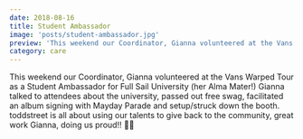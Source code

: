 ```yaml
---
date: 2018-08-16
title: Student Ambassador
image: 'posts/student-ambassador.jpg'
preview: 'This weekend our Coordinator, Gianna volunteered at the Vans Warped Tour as a Student Ambassador for Full Sail University'
category: care
---
```


This weekend our Coordinator, Gianna volunteered at the Vans Warped Tour as a Student Ambassador for Full Sail University (her Alma Mater!) Gianna talked to attendees about the university, passed out free swag, facilitated an album signing with Mayday Parade and setup/struck down the booth. toddstreet is all about using our talents to give back to the community, great work Gianna, doing us proud!! 👏🏻
